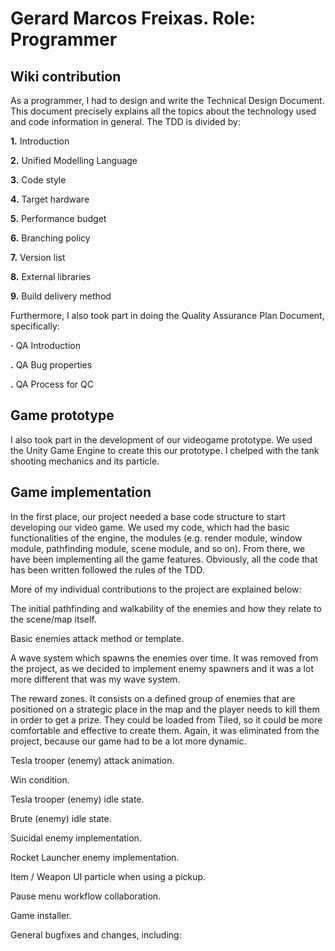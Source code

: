 # Gerard Marcos Freixas. Role: Programmer

## Wiki contribution

As a programmer, I had to design and write the Technical Design Document. This document precisely explains all the topics about the technology used and code information in general. The TDD is divided by:

**1.** Introduction

**2.** Unified Modelling Language

**3.** Code style

**4.** Target hardware

**5.** Performance budget

**6.** Branching policy

**7.** Version list

**8.** External libraries

**9.** Build delivery method

Furthermore, I also took part in doing the Quality Assurance Plan Document, specifically:

**·** QA Introduction

**.** QA Bug properties

**.** QA Process for QC

## Game prototype

I also took part in the development of our videogame prototype. We used the Unity Game Engine to create this our prototype. I chelped with the tank shooting mechanics and its particle.

## Game implementation

In the first place, our project needed a base code structure to start developing our video game. We used my code, which had the basic functionalities of the engine, the modules (e.g. render module, window module, pathfinding module, scene module, and so on). From there, we have been implementing all the game features. Obviously, all the code that has been written followed the rules of the TDD.

More of my individual contributions to the project are explained below:

The initial pathfinding and walkability of the enemies and how they relate to the scene/map itself.

Basic enemies attack method or template.

A wave system which spawns the enemies over time. It was removed from the project, as we decided to implement enemy spawners and it was a lot more different that was my wave system.

The reward zones. It consists on a defined group of enemies that are positioned on a strategic place in the map and the player needs to kill them in order to get a prize. They could be loaded from Tiled, so it could be more comfortable and effective to create them. Again, it was eliminated from the project, because our game had to be a lot more dynamic.

Tesla trooper (enemy) attack animation.

Win condition.

Tesla trooper (enemy) idle state.

Brute (enemy) idle state.

Suicidal enemy implementation.

Rocket Launcher enemy implementation.

Item / Weapon UI particle when using a pickup.

Pause menu workflow collaboration.

Game installer.

General bugfixes and changes, including:

